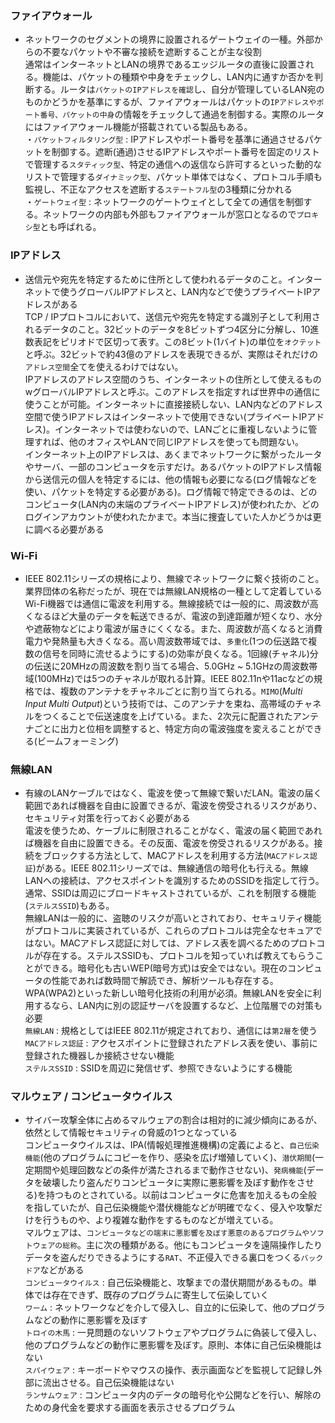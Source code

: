 ### ファイアウォール
- ネットワークのセグメントの境界に設置されるゲートウェイの一種。外部からの不要なパケットや不審な接続を遮断することが主な役割  
通常はインターネットとLANの境界であるエッジルータの直後に設置される。機能は、パケットの種類や中身をチェックし、LAN内に通すか否かを判断する。ルータは`パケットのIPアドレスを確認`し、自分が管理しているLAN宛のものかどうかを基準にするが、ファイアウォールはパケットの`IPアドレスやポート番号、パケットの中身`の情報をチェックして通過を制御する。実際のルータにはファイアウォール機能が搭載されている製品もある。  
・`パケットフィルタリング型` : IPアドレスやポート番号を基準に通過させるパケットを制御する。遮断(通過)させるIPアドレスやポート番号を固定のリストで管理する`スタティック型`、特定の通信への返信なら許可するといった動的なリストで管理する`ダイナミック型`、パケット単体ではなく、プロトコル手順も監視し、不正なアクセスを遮断する`ステートフル型`の3種類に分かれる  
・`ゲートウェイ型` : ネットワークのゲートウェイとして全ての通信を制御する。ネットワークの内部も外部もファイアウォールが窓口となるので`プロキシ型`とも呼ばれる。

### IPアドレス
- 送信元や宛先を特定するために住所として使われるデータのこと。インターネットで使うグローバルIPアドレスと、LAN内などで使うプライベートIPアドレスがある  
TCP / IPプロトコルにおいて、送信元や宛先を特定する識別子として利用されるデータのこと。32ビットのデータを8ビットずつ4区分に分解し、10進数表記をピリオドで区切って表す。この8ビット(1バイト)の単位を`オクテット`と呼ぶ。32ビットで約43億のアドレスを表現できるが、実際はそれだけの`アドレス空間`全てを使えるわけではない。  
IPアドレスのアドレス空間のうち、インターネットの住所として使えるものwグローバルIPアドレスと呼ぶ。このアドレスを指定すれば世界中の通信に使うことが可能。インターネットに直接接続しない、LAN内などのアドレス空間で使うIPアドレスはインターネットで使用できない(プライベートIPアドレス)。インターネットでは使わないので、LANごとに重複しないように管理すれば、他のオフィスやLANで同じIPアドレスを使っても問題ない。  
インターネット上のIPアドレスは、あくまでネットワークに繋がったルータやサーバ、一部のコンピュータを示すだけ。あるパケットのIPアドレス情報から送信元の個人を特定するには、他の情報も必要になる(ログ情報などを使い、パケットを特定する必要がある)。ログ情報で特定できるのは、どのコンピュータ(LAN内の末端のプライベートIPアドレス)が使われたか、どのログインアカウントが使われたかまで。本当に捜査していた人かどうかは更に調べる必要がある

### Wi-Fi
- IEEE 802.11シリーズの規格により、無線でネットワークに繋ぐ技術のこと。業界団体の名称だったが、現在では無線LAN規格の一種として定着している  
Wi-Fi機器では通信に電波を利用する。無線接続では一般的に、周波数が高くなるほど大量のデータを転送できるが、電波の到達距離が短くなり、水分や遮蔽物などにより電波が届きにくくなる。また、周波数が高くなると消費電力や発熱量も大きくなる。高い周波数帯域では、`多重化`(1つの伝送路で複数の信号を同時に流せるようにする)の効率が良くなる。1回線(チャネル)分の伝送に20MHzの周波数を割り当てる場合、5.0GHz ~ 5.1GHzの周波数帯域(100MHz)では5つのチャネルが取れる計算。IEEE 802.11nや11acなどの規格では、複数のアンテナをチャネルごとに割り当てられる。`MIMO`(*Multi Input Multi Output*)という技術では、このアンテナを束ね、高帯域のチャネルをつくることで伝送速度を上げている。また、2次元に配置されたアンテナごとに出力と位相を調整すると、特定方向の電波強度を変えることができる(ビームフォーミング)

### 無線LAN
- 有線のLANケーブルではなく、電波を使って無線で繋いだLAN。電波の届く範囲であれば機器を自由に設置できるが、電波を傍受されるリスクがあり、セキュリティ対策を行っておく必要がある  
電波を使うため、ケーブルに制限されることがなく、電波の届く範囲であれば機器を自由に設置できる。その反面、電波を傍受されるリスクがある。接続をブロックする方法として、MACアドレスを利用する方法(`MACアドレス認証`)がある。IEEE 802.11シリーズでは、無線通信の暗号化も行える。無線LANへの接続は、アクセスポイントを識別するためのSSIDを指定して行う。通常、SSIDは周辺にブロードキャストされているが、これを制限する機能(`ステルスSSID`)もある。  
無線LANは一般的に、盗聴のリスクが高いとされており、セキュリティ機能がプロトコルに実装されているが、これらのプロトコルは完全なセキュアではない。MACアドレス認証に対しては、アドレス表を調べるためのプロトコルが存在する。ステルスSSIDも、プロトコルを知っていれば教えてもらうことができる。暗号化も古いWEP(暗号方式)は安全ではない。現在のコンピュータの性能であれば数時間で解読でき、解析ツールも存在する。WPA(WPA2)といった新しい暗号化技術の利用が必須。無線LANを安全に利用するなら、LAN内に別の認証サーバを設置するなど、上位階層での対策も必要  
`無線LAN` : 規格としてはIEEE 802.11が規定されており、通信には`第2層`を使う  
`MACアドレス認証` : アクセスポイントに登録されたアドレス表を使い、事前に登録された機器しか接続させない機能  
`ステルスSSID` : SSIDを周辺に発信せず、参照できないようにする機能

### マルウェア / コンピュータウイルス
- サイバー攻撃全体に占めるマルウェアの割合は相対的に減少傾向にあるが、依然として情報セキュリティの脅威の1つとなっている  
コンピュータウイルスは、IPA(情報処理推進機構)の定義によると、`自己伝染機能`(他のプログラムにコピーを作り、感染を広げ増殖していく)、`潜伏期間`(一定期間や処理回数などの条件が満たされるまで動作させない)、`発病機能`(データを破壊したり盗んだりコンピュータに実際に悪影響を及ぼす動作をさせる)を持つものとされている。以前はコンピュータに危害を加えるもの全般を指していたが、自己伝染機能や潜伏機能などが明確でなく、侵入や攻撃だけを行うものや、より複雑な動作をするものなどが増えている。  
マルウェアは、`コンピュータなどの端末に悪影響を及ぼす悪意のあるプログラムやソフトウェアの総称`。主に次の種類がある。他にもコンピュータを遠隔操作したりデータを盗んだりできるようにする`RAT`、不正侵入できる裏口をつくる`バックドア`などがある  
`コンピュータウイルス` : 自己伝染機能と、攻撃までの潜伏期間があるもの。単体では存在できず、既存のプログラムに寄生して伝染していく  
`ワーム` : ネットワークなどを介して侵入し、自立的に伝染して、他のプログラムなどの動作に悪影響を及ぼす  
`トロイの木馬` : 一見問題のないソフトウェアやプログラムに偽装して侵入し、他のプログラムなどの動作に悪影響を及ぼす。原則、本体に自己伝染機能はない  
`スパイウェア` : キーボードやマウスの操作、表示画面などを監視して記録し外部に流出させる。自己伝染機能はない  
`ランサムウェア` : コンピュータ内のデータの暗号化や公開などを行い、解除のための身代金を要求する画面を表示させるプログラム
